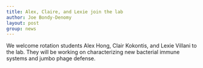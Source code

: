 ```yaml
---
title: Alex, Claire, and Lexie join the lab
author: Joe Bondy-Denomy
layout: post
group: news
---
```

We welcome rotation students Alex Hong, Clair Kokontis, and Lexie Villani to the lab. They will be working on characterizing new bacterial immune systems and jumbo phage defense.
